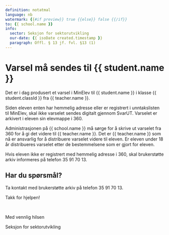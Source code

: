 ```yaml
---
definition: notatmal
language: nb
watermark: {{#if preview}} true {{else}} false {{/if}}
to: {{ school.name }}
info:
  sector: Seksjon for sektorutvikling
  our-date: {{ isoDate created.timestamp }}
  paragraph: Offl. § 13 jf. fvl. §13 (1)
---
```


# Varsel må sendes til {{ student.name }}

Det er i dag produsert et varsel i MinElev til {{ student.name }} i klasse {{ student.classId }} fra {{ teacher.name }}.

Siden eleven enten har hemmelig adresse eller er registrert i unntakslisten til MinElev, skal ikke varselet sendes digitalt gjennom SvarUT. Varselet er arkivert i eleven sin elevmappe i 360.

Administrasjonen på {{ school.name }} må sørge for å skrive ut varselet fra 360 for å gi det videre til {{ teacher.name }}. Det er {{ teacher.name }} som nå er ansvarlig for å distribuere varselet videre til eleven. Er eleven under 18 år distribueres varselet etter de bestemmelsene som er gjort for eleven.

Hvis eleven ikke er registrert med hemmelig adresse i 360, skal brukerstøtte arkiv informeres på telefon 35 91 70 13.

## Har du spørsmål?

Ta kontakt med brukerstøtte arkiv på telefon 35 91 70 13.

Takk for hjelpen!

<br/>

Med vennlig hilsen

Seksjon for sektorutvikling

